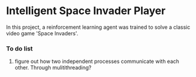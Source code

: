Intelligent Space Invader Player  
==========================================
In this project, a reinforcement learning agent was trained to solve a classic
video game 'Space Invaders'.

### To do list  
1. figure out how two independent processes communicate with each other. Through mulitithreading?

 
